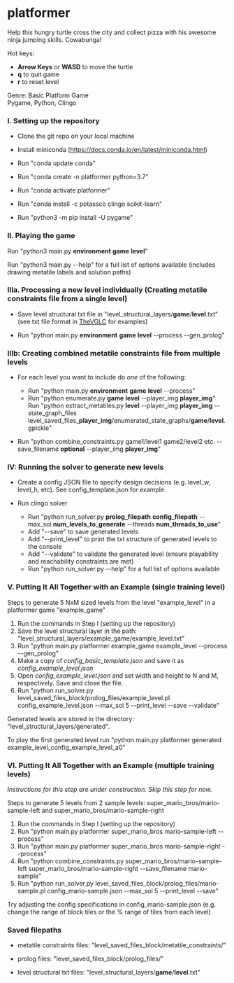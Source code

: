 # platformer

Help this hungry turtle cross the city and collect pizza with his awesome ninja jumping skills. Cowabunga! 

Hot keys:
- **Arrow Keys** or **WASD** to move the turtle
- **q** to quit game
- **r** to reset level

Genre: Basic Platform Game  
Pygame, Python, Clingo

### I. Setting up the repository
- Clone the git repo on your local machine

- Install miniconda (https://docs.conda.io/en/latest/miniconda.html)

- Run "conda update conda"

- Run "conda create -n platformer python=3.7"

- Run "conda activate platformer"

- Run "conda install -c potassco clingo scikit-learn"

- Run "python3 -m pip install -U pygame"


### II. Playing the game

Run "python3 main.py **environment** **game** **level**"

Run "python3 main.py --help" for a full list of options available (includes drawing metatile labels and solution paths)


### IIIa. Processing a new level individually (Creating metatile constraints file from a single level)
- Save level structural txt file in "level_structural_layers/**game**/**level**.txt" (see txt file format in [TheVGLC](https://github.com/TheVGLC/TheVGLC) for examples)  
  
- Run "python main.py **environment** **game** **level** --process --gen_prolog"

### IIIb: Creating combined metatile constraints file from multiple levels  

- For each level you want to include do *one* of the following:  
    - Run "python main.py **environment** **game** **level** --process"
    - Run "python enumerate.py **game** **level** --player_img **player_img**"  
  Run "python extract_metatiles.py **level** --player_img **player_img** --state_graph_files level_saved_files_**player_img**/enumerated_state_graphs/**game**/**level**.gpickle"  
 
 
- Run "python combine_constraints.py game1/level1 game2/level2 etc. --save_filename **optional** --player_img **player_img**" 
 
### IV: Running the solver to generate new levels

- Create a config JSON file to specify design decisions (e.g. level_w, level_h, etc). See config_template.json for example.

- Run clingo solver
  - Run "python run_solver.py **prolog_filepath** **config_filepath** --max_sol **num_levels_to_generate** 
  --threads **num_threads_to_use**"
  - Add "--save" to save generated levels
  - Add "--print_level" to print the txt structure of generated levels to the console
  - Add "--validate" to validate the generated level (ensure playability and reachability constraints are met)
  - Run "python run_solver.py --help" for a full list of options available

### V. Putting It All Together with an Example (single training level)

Steps to generate 5 NxM sized levels from the level "example_level" in a platformer game "example_game"  

1. Run the commands in Step I (setting up the repository)  
2. Save the level structural layer in the path: "level_structural_layers/example_game/example_level.txt"  
3. Run "python main.py platformer example_game example_level --process --gen_prolog"  
4. Make a copy of *config_basic_template.json* and save it as *config_example_level.json*
5. Open *config_example_level.json* and set width and height to N and M, respectively. Save and close the file.
6. Run "python run_solver.py level_saved_files_block/prolog_files/example_level.pl config_example_level.json --max_sol 5 --print_level --save --validate"

Generated levels are stored in the directory: "level_structural_layers/generated".  

To play the first generated level run "python main.py platformer generated example_level_config_example_level_a0"


### VI. Putting It All Together with an Example (multiple training levels)

*Instructions for this step are under construction. Skip this step for now.*

Steps to generate 5 levels from 2 sample levels: super_mario_bros/mario-sample-left and super_mario_bros/mario-sample-right

1. Run the commands in Step I (setting up the repository)
2. Run "python main.py platformer super_mario_bros mario-sample-left --process"
3. Run "python main.py platformer super_mario_bros mario-sample-right --process"
4. Run "python combine_constraints.py super_mario_bros/mario-sample-left super_mario_bros/mario-sample-right --save_filename mario-sample"
5. Run "python run_solver.py level_saved_files_block/prolog_files/mario-sample.pl config_mario-sample.json --max_sol 5 --print_level --save"

Try adjusting the config specifications in config_mario-sample.json (e.g. change the range of block tiles or the % range of tiles from each level)

### Saved filepaths
- metatile constraints files: "level_saved_files_block/metatile_constraints/"

- prolog files: "level_saved_files_block/prolog_files/"

- level structural txt files: "level_structural_layers/**game**/**level**.txt"
